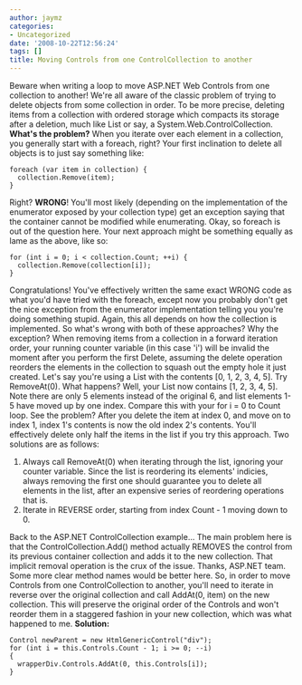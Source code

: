 ```yaml
---
author: jaymz
categories:
- Uncategorized
date: '2008-10-22T12:56:24'
tags: []
title: Moving Controls from one ControlCollection to another
---
```

Beware when writing a loop to move ASP.NET Web Controls from one collection to
another! We're all aware of the classic problem of trying to delete objects
from some collection in order. To be more precise, deleting items from a
collection with ordered storage which compacts its storage after a deletion,
much like List<T> or say, a System.Web.ControlCollection. **What's the
problem?** When you iterate over each element in a collection, you generally
start with a foreach, right? Your first inclination to delete all objects is
to just say something like:

    
    
    foreach (var item in collection) {
      collection.Remove(item);
    }

Right? **WRONG**! You'll most likely (depending on the implementation of the
enumerator exposed by your collection type) get an exception saying that the
container cannot be modified while enumerating. Okay, so foreach is out of the
question here. Your next approach might be something equally as lame as the
above, like so:

    
    
    for (int i = 0; i < collection.Count; ++i) {
      collection.Remove(collection[i]);
    }

Congratulations! You've effectively written the same exact WRONG code as what
you'd have tried with the foreach, except now you probably don't get the nice
exception from the enumerator implementation telling you you're doing
something stupid. Again, this all depends on how the collection is
implemented. So what's wrong with both of these approaches? Why the exception?
When removing items from a collection in a forward iteration order, your
running counter variable (in this case 'i') will be invalid the moment after
you perform the first Delete, assuming the delete operation reorders the
elements in the collection to squash out the empty hole it just created. Let's
say you're using a List<int> with the contents [0, 1, 2, 3, 4, 5]. Try
RemoveAt(0). What happens? Well, your List<int> now contains [1, 2, 3, 4, 5].
Note there are only 5 elements instead of the original 6, and list elements
1-5 have moved up by one index. Compare this with your for i = 0 to Count
loop. See the problem? After you delete the item at index 0, and move on to
index 1, index 1's contents is now the old index 2's contents. You'll
effectively delete only half the items in the list if you try this approach.
Two solutions are as follows:

  1. Always call RemoveAt(0) when iterating through the list, ignoring your counter variable. Since the list is reordering its elements' indicies, always removing the first one should guarantee you to delete all elements in the list, after an expensive series of reordering operations that is.
  2. Iterate in REVERSE order, starting from index Count - 1 moving down to 0.

Back to the ASP.NET ControlCollection example... The main problem here is that
the ControlCollection.Add() method actually REMOVES the control from its
previous container collection and adds it to the new collection. That implicit
removal operation is the crux of the issue. Thanks, ASP.NET team. Some more
clear method names would be better here. So, in order to move Controls from
one ControlCollection to another, you'll need to iterate in reverse over the
original collection and call AddAt(0, item) on the new collection. This will
preserve the original order of the Controls and won't reorder them in a
staggered fashion in your new collection, which was what happened to me.
**Solution:**

    
    
    Control newParent = new HtmlGenericControl("div");
    for (int i = this.Controls.Count - 1; i >= 0; --i)
    {
      wrapperDiv.Controls.AddAt(0, this.Controls[i]);
    }